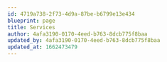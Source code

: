 ```yaml
---
id: 4719a738-2f73-4d9a-87be-b6799e13e434
blueprint: page
title: Services
author: 4afa3190-0170-4eed-b763-8dcb775f8baa
updated_by: 4afa3190-0170-4eed-b763-8dcb775f8baa
updated_at: 1662473479
---
```

